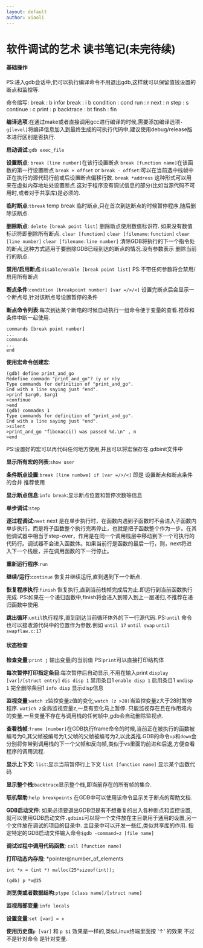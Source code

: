 ```yaml
---
layout: default
author: xiaoli
---
```

# 软件调试的艺术 读书笔记(未完待续)
#### 基础操作
PS:进入gdb会话中,仍可以执行编译命令不用退出gdb,这样就可以保留值钱设置的断点和监控等.

命令缩写:
break : b
infor break : i b
condition : cond
run : r
next : n
step : s
continue : c
print : p
backtrace  : bt
finsh : fin

**编译选项**:在通过make或者直接调用gcc进行编译的时候,需要添加编译选项`-g[level]`将编译信息加入到最终生成的可执行代码中,建议使用debug/release版本进行区别是否执行.

**启动调试**:`gdb exec_file`

**设置断点**:
`break [line number]`在该行设置断点
`break [function name]`在该函数的第一行设置断点
`break + offset` or `break - offset`:可以在当前选中栈帧中正在执行的源代码行前或后设置断点偏移行数.
`break *address` 这种形式可以用来在虚拟内存地址处设置断点.这对于程序没有调试信息的部分(比如当源代码不可用时,或者对于共享库)是必须的.

**临时断点**:`tbreak` temp break 临时断点,只在首次到达断点的时候暂停程序,随后删除该断点.

**删除断点**:
`delete [break point list]`
删除断点使用数值标识符. 如果没有数值标识符即删除所有断点.
`clear [function]`
`clear [filename:function]`
`clear [line number]`
`clear [filename:line number]`
清除GDB将执行的下一个指令处的断点,这种方式适用于要删除GDB已经到达的断点的情况.没有参数表示 删除当前行的断点.

**禁用/启用断点**:`disable/enable [break point list]`
PS:不带任何参数将会禁用/启用所有断点

**断点条件**:`condition [breakpoint number] [var =/>/<]`
设置完断点后会显示一个断点号,针对该断点号设置暂停的条件

**断点命令列表**:每次到达某个断电的时候自动执行一组命令便于变量的查看.推荐和条件中断一起使用.
```
commands [break point number]
...
commands
...
end
```

**使用宏命令创建宏**:
```
(gdb) define print_and_go
Redefine commadn "print_and_go"? (y or n)y
Type commands for definition of "print_and_go".
End with a line saying just "end".
>prinf $arg0, $arg1
>confinue
>end
(gdb) commadns 1
Type commands for definition of "print_and_go".
End with a line saying just "end".
>silent
>print_and_go "fibonacci() was passed %d.\n" , n
>end
```
PS:设置好的宏可以再代码任何地方使用,并且可以将宏保存在.gdbinit文件中

**显示所有宏的列表**:`show user`

**条件断点设置**:`break [line numbwe] if [var =/>/<]`
即是 设置断点和断点条件的合并 推荐使用

**显示断点信息**:`info break`:显示断点位置和暂停次数等信息

**单步调试**:`step`

**逐过程调试**:`next` next 是在单步执行时，在函数内遇到子函数时不会进入子函数内单步执行，而是将子函数整个执行完再停止，也就是把子函数整个作为一步。在其他调试器中相当于step-over，作用是在同一个调用栈层中移动到下一个可执行的代码行。调试器不会进入函数体。如果当前行是函数的最后一行，则，next将进入下一个栈层，并在调用函数的下一行停止。

**重新运行程序**:`run`

**继续/运行**:`continue` 恢复并继续运行,直到遇到下一个断点.

**恢复程序执行**:`finish` 恢复执行,直到当前栈帧完成后为止.即运行到当前函数执行完成.
PS:如果在一个递归函数中,finish将会进入到带入到上一层递归,不推荐在递归函数中使用.

**跳出循环**:`until`执行程序,直到到达当前循环体外的下一行源代码.
PS:`until` 命令也可以接收源代码中的位置作为参数.例如 `until 17` `until swap` `until swapflaw.c:17`

#### 状态检查
**检查变量**:`print j` 输出变量j的当前值
PS:`print`可以直接打印结构体

**每次暂停打印指定条目**:每次暂停后自动显示,不用在输入print
`display [var]/[struct entry]`
`dis disp 1` 禁用条目1
`enable disp 1` 启用条目1
`undisp 1` 完全删除条目1
`info disp` 显示disp信息

**监视变量**:`watch z`监控变量z值的变化;`watch (z >28)`当监控变量z大于28时暂停程序.
`watich z`全局监视变量z,一旦有变化马上暂停.
只能监视存在且在作用域内的变量.一旦变量不存在与调用栈的任何帧中,gdb会自动删除监视点.

**查看栈帧**:`frame [number]`在GDB执行frame命令的时候,当前正在被执行的函数被编号为0,其父帧被编号为1,父帧的父帧被编号为2,以此类推.GDB的命令`up`和`down`会分别将你带到调用栈的下一个父帧和反向帧,类似于vs里面的前进和后退,方便查看程序的调用流程.

**显示上下文**:
`list`:显示当前暂停行上下文
`list [function name]` 显示某个函数代码

**显示整个栈**:`backtrace`显示整个栈,即当前存在的所有帧的集合.

**联机帮助**:`help breakpoints` 在GDB中可以使用该命令显示关于断点的帮助文档.

**GDB启动文件**:
如果必须要退出GDB但是有不想重复的出入各种断点和监控设置,就可以使用GDB启动文件`.gdbini`可以将一个文件放在主目录用于通用的设置,另一个文件放在调试的项目的目录中. 主目录中可以开发一些红,类似共享库的作用. 指定特定的GDB启动文件输入命令`$gdb -command=z [file name]`

**调试过程中调用代码函数**:
`call [function name]`

**打印动态内存段**: *pointer@number_of_elements
```
int *x = (int *) malloc(25*sizeof(int));

(gdb) p *x@25
```

**浏览类或者数据结构**:`ptype [class name]/[struct name]`

**监视局部变量**:`info locals`

**设置变量**:`set [var] = x`

**使用历史值**`p [var]` 和 `p $1` 效果是一样的,类似Linux终端里面按 '↑' 的效果 不过不是针对命令 是针对变量.